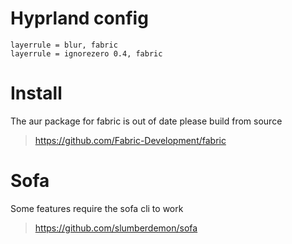 # Hyprland config

```
layerrule = blur, fabric
layerrule = ignorezero 0.4, fabric
```

# Install

The aur package for fabric is out of date please build from source
> https://github.com/Fabric-Development/fabric

# Sofa 

Some features require the sofa cli to work
> https://github.com/slumberdemon/sofa